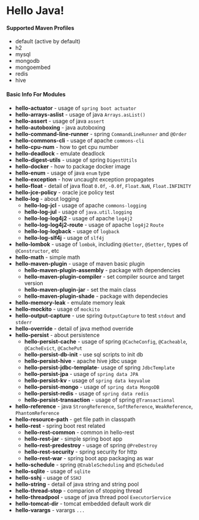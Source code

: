 # Hello Java!

#### Supported Maven Profiles
- default (active by default)
- h2
- mysql
- mongodb
- mongoembed
- redis
- hive

#### Basic Info For Modules
- **hello-actuator** - usage of `spring boot actuator`
- **hello-arrays-aslist** - usage of java `Arrays.asList()`
- **hello-assert** - usage of java `assert`
- **hello-autoboxing** - java autoboxing
- **hello-command-line-runner** - spring `CommandLineRunner` and `@Order`
- **hello-commons-cli** - usage of apache `commons-cli`
- **hello-cpu-num** - how to get cpu number
- **hello-deadlock** - emulate deadlock
- **hello-digest-utils** - usage of spring `DigestUtils`
- **hello-docker** - how to package docker image
- **hello-enum** - usage of java `enum` type
- **hello-exception** - how uncaught exception propagates
- **hello-float** - detail of java float `0.0f`, `-0.0f`, `Float.NaN`, `Float.INFINITY`
- **hello-jce-policy** - oracle jce policy test
- **hello-log** - about logging
    - **hello-log-jcl** - usage of apache `commons-logging`
    - **hello-log-jul** - usage of `java.util.logging`
    - **hello-log-log4j2** - usage of apache `log4j2`
    - **hello-log-log4j2-route** - usage of apache `log4j2` `Route`
    - **hello-log-logback** - usage of `logback`
    - **hello-log-slf4j** - usage of `slf4j`
- **hello-lombok** - usage of `lombok`, including `@Getter`, `@Setter`, types of `@Constructor`, etc
- **hello-math** - simple math
- **hello-maven-plugin** - usage of maven basic plugin
    - **hello-maven-plugin-assembly** - package with dependencies
    - **hello-maven-plugin-compiler** - set compiler source and target version
    - **hello-maven-plugin-jar** - set the main class
    - **hello-maven-plugin-shade** - package with dependecies
- **hello-memory-leak** - emulate memory leak
- **hello-mockito** - usage of `mockito`
- **hello-output-capture** - use spring `OutputCapture` to test `stdout` and `stderr`
- **hello-override** - detail of java method override
- **hello-persist** - about persistence
    - **hello-persist-cache** - usage of spring `@CacheConfig`, `@Cacheable`, `@CacheEvict`, `@CachePut`
    - **hello-persist-db-init** - use sql scripts to init db
    - **hello-persist-hive** - apache hive jdbc usage
    - **hello-persist-jdbc-template**- usage of spring `JdbcTemplate`
    - **hello-persist-jpa** - usage of `spring data JPA`
    - **hello-persist-kv** - usage of `spring data keyvalue`
    - **hello-persist-mongo** - usage of `spring data MongoDB`
    - **hello-persist-redis** - usage of `spring data redis`
    - **hello-persist-transaction** - usage of spring `@Transactional`
- **hello-reference** - java `StrongReference`, `SoftReference`, `WeakReference`, `PhantomReference`
- **hello-resource-path** - get file path in classpath
- **hello-rest** - spring boot rest related
    - **hello-rest-common** - common in hello-rest
    - **hello-rest-jar** - simple spring boot app
    - **hello-rest-predestroy** - usage of spring `@PreDestroy`
    - **hello-rest-security** - spring security for http
    - **hello-rest-war** - spring boot app packaging as war
- **hello-schedule** - spring `@EnableScheduling` and `@Scheduled`
- **hello-sqlite** - usage of `sqlite`
- **hello-sshj** - usage of `SSHJ`
- **hello-string** - detail of java string and string pool
- **hello-thread-stop** - comparion of stopping thread
- **hello-threadpool** - usage of java thread pool `ExecutorService`
- **hello-tomcat-dir** - tomcat embedded default work dir
- **hello-varargs** - varargs `...`
